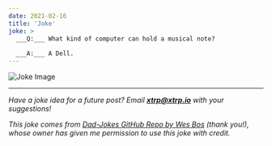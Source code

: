 ```yaml
---
date: 2021-02-16
title: 'Joke'
joke: >
  ___Q:___ What kind of computer can hold a musical note?
  
  ___A:___ A Dell.
---
```


![Joke Image](https://private.xtrp.io/projects/DailyDeveloperJokes/public_image_server/images/5e1259869e0aa.png)

---
*Have a joke idea for a future post? Email **[xtrp@xtrp.io](mailto:xtrp@xtrp.io)** with your suggestions!*

*This joke comes from [Dad-Jokes GitHub Repo by Wes Bos](https://github.com/wesbos/dad-jokes) (thank you!), whose owner has given me permission to use this joke with credit.*

<!-- 
Joke text:
**Q:** What kind of computer can hold a musical note?

**A:** A Dell.
 -->

